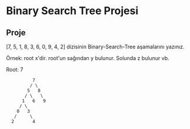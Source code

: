 # Binary Search Tree Projesi

## Proje 

[7, 5, 1, 8, 3, 6, 0, 9, 4, 2] dizisinin Binary-Search-Tree aşamalarını yazınız.

Örnek: root x'dir. root'un sağından y bulunur. Solunda z bulunur vb.

Root: 7


```
          7
         / \
        5   8
       / \   \
      1   6   9
     / \
    0   3
   /     \
  2       4   
```
